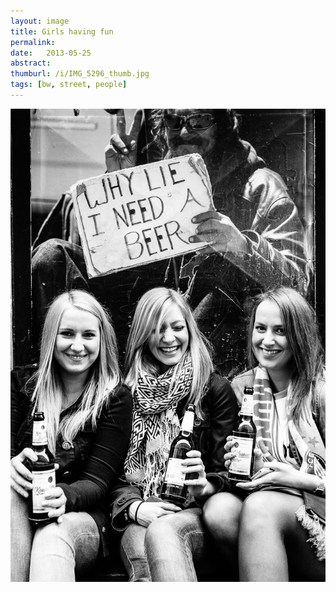 ```yaml
---
layout: image
title: Girls having fun
permalink: 
date:   2013-05-25
abstract: 
thumburl: /i/IMG_5296_thumb.jpg
tags: [bw, street, people]
---
```

![](/i/IMG_5296.jpg)

